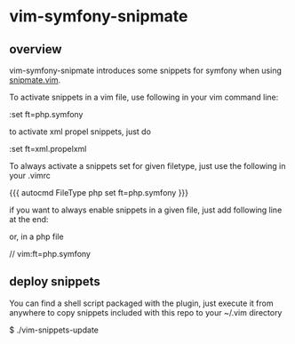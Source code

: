 # vim-symfony-snipmate #

## overview ##

vim-symfony-snipmate introduces some snippets for symfony when using [snipmate.vim](https://github.com/msanders/snipmate.vim).

To activate snippets in a vim file, use following in your vim command line:

  :set ft=php.symfony

to activate xml propel snippets, just do 

  :set ft=xml.propelxml

To always activate a snippets set for given filetype, just use the following in your .vimrc

{{{
  autocmd FileType php set ft=php.symfony
}}}

if you want to always enable snippets in a given file, just add following line at the end:

  <!--
  vim:ft=xml.propelxml
  -->

or, in a php file

  // vim:ft=php.symfony

## deploy snippets ##

You can find a shell script packaged with the plugin, just execute it from anywhere to 
copy snippets included with this repo to your ~/.vim directory

  $ ./vim-snippets-update

